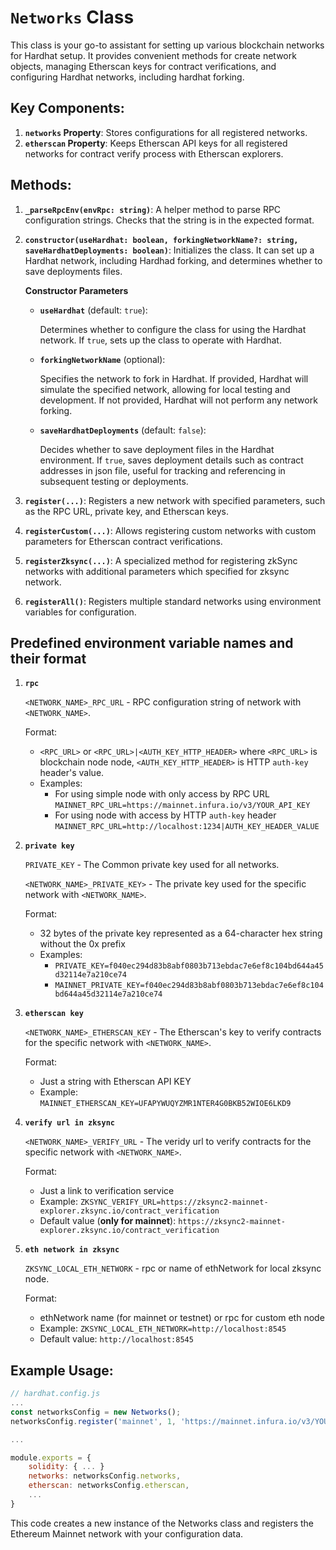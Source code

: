# `Networks` Class

This class is your go-to assistant for setting up various blockchain networks for Hardhat setup. It provides convenient methods for create network objects, managing Etherscan keys for contract verifications, and configuring Hardhat networks, including hardhat forking.

## Key Components:
1. **`networks` Property**: Stores configurations for all registered networks.
2. **`etherscan` Property**: Keeps Etherscan API keys for all registered networks for contract verify process with Etherscan explorers.

## Methods:

1. **`_parseRpcEnv(envRpc: string)`**: A helper method to parse RPC configuration strings. Checks that the string is in the expected format.

2. **`constructor(useHardhat: boolean, forkingNetworkName?: string, saveHardhatDeployments: boolean)`**: Initializes the class. It can set up a Hardhat network, including Hardhad forking, and determines whether to save deployments files.

   **Constructor Parameters**

    - **`useHardhat`** (default: `true`):
    
      Determines whether to configure the class for using the Hardhat network. If `true`, sets up the class to operate with Hardhat.
    
    - **`forkingNetworkName`** (optional):
      
      Specifies the network to fork in Hardhat. If provided, Hardhat will simulate the specified network, allowing for local testing and development. If not provided, Hardhat will not perform any network forking.
   
    - **`saveHardhatDeployments`** (default: `false`):
      
      Decides whether to save deployment files in the Hardhat environment. If `true`, saves deployment details such as contract addresses in json file, useful for tracking and referencing in subsequent testing or deployments.

4. **`register(...)`**: Registers a new network with specified parameters, such as the RPC URL, private key, and Etherscan keys.

5. **`registerCustom(...)`**: Allows registering custom networks with custom parameters for Etherscan contract verifications.

6. **`registerZksync(...)`**: A specialized method for registering zkSync networks with additional parameters which specified for zksync network.

7. **`registerAll()`**: Registers multiple standard networks using environment variables for configuration.

## Predefined environment variable names and their format
1. **`rpc`**
   
   `<NETWORK_NAME>_RPC_URL` - RPC configuration string of network with `<NETWORK_NAME>`.

   Format:
   - `<RPC_URL>` or `<RPC_URL>|<AUTH_KEY_HTTP_HEADER>`
   where `<RPC_URL>` is blockchain node node, `<AUTH_KEY_HTTP_HEADER>` is HTTP `auth-key` header's value.
   - Examples:
     - For using simple node with only access by RPC URL
     `MAINNET_RPC_URL=https://mainnet.infura.io/v3/YOUR_API_KEY`
     - For using node with access by HTTP `auth-key` header
     `MAINNET_RPC_URL=http://localhost:1234|AUTH_KEY_HEADER_VALUE`

2. **`private key`**

   `PRIVATE_KEY` - The Common private key used for all networks.
   
   `<NETWORK_NAME>_PRIVATE_KEY>` - The private key used for the specific network with `<NETWORK_NAME>`.
   
   Format:
   - 32 bytes of the private key represented as a 64-character hex string without the 0x prefix
   - Examples:
     - `PRIVATE_KEY=f040ec294d83b8abf0803b713ebdac7e6ef8c104bd644a45d32114e7a210ce74`
     - `MAINNET_PRIVATE_KEY=f040ec294d83b8abf0803b713ebdac7e6ef8c104bd644a45d32114e7a210ce74`

4. **`etherscan key`**

   `<NETWORK_NAME>_ETHERSCAN_KEY` - The Etherscan's key to verify contracts for the specific network with `<NETWORK_NAME>`.

   Format:
   - Just a string with Etherscan API KEY
   - Example: `MAINNET_ETHERSCAN_KEY=UFAPYWUQYZMR1NTER4G0BKB52WIOE6LKD9`

4. **`verify url in zksync`**

   `<NETWORK_NAME>_VERIFY_URL` - The veridy url to verify contracts for the specific network with `<NETWORK_NAME>`.

   Format:
   - Just a link to verification service
   - Example: `ZKSYNC_VERIFY_URL=https://zksync2-mainnet-explorer.zksync.io/contract_verification`
   - Default value (**only for mainnet**): `https://zksync2-mainnet-explorer.zksync.io/contract_verification`

5. **`eth network in zksync`**

   `ZKSYNC_LOCAL_ETH_NETWORK` - rpc or name of ethNetwork for local zksync node.

   Format:
   - ethNetwork name (for mainnet or testnet) or rpc for custom eth node
   - Example: `ZKSYNC_LOCAL_ETH_NETWORK=http://localhost:8545`
   - Default value: `http://localhost:8545`

## Example Usage:
```javascript
// hardhat.config.js
...
const networksConfig = new Networks();
networksConfig.register('mainnet', 1, 'https://mainnet.infura.io/v3/YOUR_API_KEY', 'YOUR_PRIVATE_KEY', 'mainnet', 'YOUR_ETHERSCAN_API_KEY');

...

module.exports = {
    solidity: { ... }
    networks: networksConfig.networks,
    etherscan: networksConfig.etherscan,
    ...
}
```
This code creates a new instance of the Networks class and registers the Ethereum Mainnet network with your configuration data.
